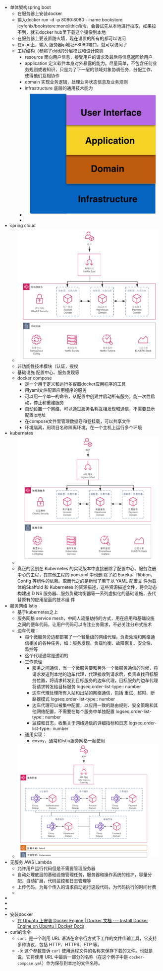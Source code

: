 - 单体架构spring boot
	- 在服务器上安装docker
	- 输入docker run -d -p 8080:8080 --name bookstore icyfenix/bookstore:monolithic命令，会尝试先从本地进行拉取，如果拉不到，就去docker hub里下载这个镜像到本地
	- 在服务器上要设置防火墙，现在设置的所有的都可以访问
	- 在mac上，输入 服务器ip地址+8080端口，就可以访问了
	- 工程结构（参照了ddd的分层模式和设计原则
		- resource 面向用户信息，接受用户的请求及最后将信息返回给用户
		- application 定义软件本身对外暴露的能力。尽量简单，不包含任何业务规则或者知识，只是为了下一层的领域对象协调任务，分配工作，使得他们互相协作
		- domain 实现业务逻辑，处理业务状态信息及业务规则
		- infrastructure 底层的通用技术能力
		- ![image.png](../assets/image_1711277699064_0.png)
		-
- spring cloud
	- ![image.png](../assets/image_1711277914085_0.png)
	- 非功能性技术模块（认证，授权
	- 基础设施 配置中心、服务发现等
	- docker compose
		- 是一个用于定义和运行多容器docker应用程序的工具
		- 用yaml文件配置应用程序的服务
		- 可以用一个单一的命令，从配置中创建并启动所有服务，能一次性启动，停止和重建服务
		- 自动设置一个网络，可以通过服务名称互相发现和通信，不需要显示配置ip地址
		- 在compose文件里管理数据卷和卷挂载，可以共享文件
		- 环境隔离，用项目名称隔离环境，在一个主机上运行多个环境
- kubernetes
	- ![image.png](../assets/image_1711281464026_0.png)
	- 真正的区别在 Kubernetes 的实现版本中直接删除了配置中心、服务注册中心的工程，在其他工程的 pom.xml 中也删 除了如 Eureka、Ribbon、Config 等组件的依赖。取而代之的是新增了若干以 YAML 配置文 件为载体的Skaffold 和 Kubernetes 的资源描述，这些资源描述文件，将会动态构建出 D NS 服务器、服务负载均衡器等一系列虚拟化的基础设施，去代替原有的应用层面的技术组 件
- 服务网络 Istio
	- 基于kubernetes之上
	- 服务网格 service mesh，中间人流量劫持的方式，用在应用和基础设施之间的便车代码，让用户代码可以专注业务需求，不必关注分布式技术
	- 边车代理：
		- 每个微服务旁边都部署了一个轻量级的网络代理。负责处理和网络通信相关的各种任务，如：服务发现、负载均衡、故障恢复、安全性、监控等
		- 这个代理通常是透明的
		- 工作原理
			- 服务之间通信，当一个微服务要和另外一个微服务通信的时候，将请求发送到本地的边车代理，代理接收到请求后，负责查找目标服务位置，将请求转发到目标服务的边车代理，目标服务的边车代理将请求转发给目标服务
			  logseq.order-list-type:: number
			- 边车代理处理所有入站和出站的网络通信，包括 重试、超时、断路器模式
			  logseq.order-list-type:: number
			- 边车代理可以被集中配置，以应用一致的路由规则、安全策略和其他网络配置，不需要在每个服务中单独配置
			  logseq.order-list-type:: number
			- 监控和日志，收集关于网络通信的详细指标和日志
			  logseq.order-list-type:: number
		- 通用实现：
			- envoy，通常和istio服务网格一起使用
	- ![image.png](../assets/image_1711782737160_0.png)
- 无服务 AWS Lambda
	- 允许用户运行代码但是不需要管理服务器
	- 自动处理底层的基础设施管理任务，服务器和操作系统的维护，容量分配，自动扩展，代码监控和日志管理等
	- 上传代码，为每个传入的请求自动运行这段代码，为代码执行的时间付费
	-
-
-
-
- 安装docker
	- [在 Ubuntu 上安装 Docker Engine | Docker 文档 --- Install Docker Engine on Ubuntu | Docker Docs](https://docs.docker.com/engine/install/ubuntu/)
- curl的命令
	- `curl`: 是一个利用 URL 语法在命令行方式下工作的文件传输工具，它支持多种协议，包括 HTTP、HTTPS、FTP 等。
	- `-0`: 这个参数告诉 `curl` 使用远程文件的名称来保存下载的文件。也就是说，它将使用 URL 中最后一部分的名称（在这个例子中是 `docker-compose.yml`）作为保存到本地的文件名称。